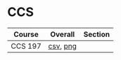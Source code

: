 # CCS

| Course | Overall | Section |
| ------ | ------- | ------- |
| CCS 197 | [csv](https://github.com/UCSD-Historical-Enrollment-Data/2024Spring/blob/main/overall/CCS%20197.csv), [png](https://raw.githubusercontent.com/UCSD-Historical-Enrollment-Data/2024Spring/main/plot_overall/CCS%20197.png) |  |
